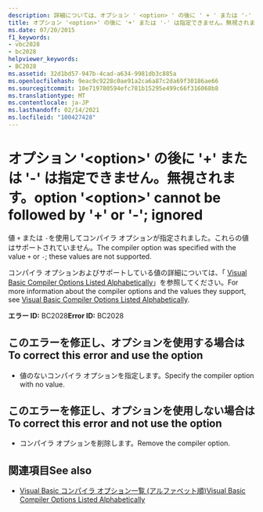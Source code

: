 ```yaml
---
description: 詳細については、オプション ' <option> ' の後に ' + ' または '-' を指定することはできません。無視されます。
title: オプション '<option>' の後に '+' または '-' は指定できません。無視されます。
ms.date: 07/20/2015
f1_keywords:
- vbc2028
- bc2028
helpviewer_keywords:
- BC2028
ms.assetid: 32d1bd57-947b-4cad-a634-9981db3c885a
ms.openlocfilehash: 9eac9c9228c0ae91a2ca6a87c2da69f30186ae66
ms.sourcegitcommit: 10e719780594efc781b15295e499c66f316068b8
ms.translationtype: MT
ms.contentlocale: ja-JP
ms.lasthandoff: 02/14/2021
ms.locfileid: "100427428"
---
```

# <a name="option-option-cannot-be-followed-by--or---ignored"></a><span data-ttu-id="dd985-103">オプション '\<option>' の後に '+' または '-' は指定できません。無視されます。</span><span class="sxs-lookup"><span data-stu-id="dd985-103">option '\<option>' cannot be followed by '+' or '-'; ignored</span></span>

<span data-ttu-id="dd985-104">値 `+` または `-`を使用してコンパイラ オプションが指定されました。これらの値はサポートされていません。</span><span class="sxs-lookup"><span data-stu-id="dd985-104">The compiler option was specified with the value `+` or `-`; these values are not supported.</span></span>  
  
 <span data-ttu-id="dd985-105">コンパイラ オプションおよびサポートしている値の詳細については、「 [Visual Basic Compiler Options Listed Alphabetically](../reference/command-line-compiler/compiler-options-listed-alphabetically.md)」を参照してください。</span><span class="sxs-lookup"><span data-stu-id="dd985-105">For more information about the compiler options and the values they support, see [Visual Basic Compiler Options Listed Alphabetically](../reference/command-line-compiler/compiler-options-listed-alphabetically.md).</span></span>  
  
 <span data-ttu-id="dd985-106">**エラー ID:** BC2028</span><span class="sxs-lookup"><span data-stu-id="dd985-106">**Error ID:** BC2028</span></span>  
  
## <a name="to-correct-this-error-and-use-the-option"></a><span data-ttu-id="dd985-107">このエラーを修正し、オプションを使用する場合は</span><span class="sxs-lookup"><span data-stu-id="dd985-107">To correct this error and use the option</span></span>  
  
- <span data-ttu-id="dd985-108">値のないコンパイラ オプションを指定します。</span><span class="sxs-lookup"><span data-stu-id="dd985-108">Specify the compiler option with no value.</span></span>  
  
## <a name="to-correct-this-error-and-not-use-the-option"></a><span data-ttu-id="dd985-109">このエラーを修正し、オプションを使用しない場合は</span><span class="sxs-lookup"><span data-stu-id="dd985-109">To correct this error and not use the option</span></span>  
  
- <span data-ttu-id="dd985-110">コンパイラ オプションを削除します。</span><span class="sxs-lookup"><span data-stu-id="dd985-110">Remove the compiler option.</span></span>  
  
## <a name="see-also"></a><span data-ttu-id="dd985-111">関連項目</span><span class="sxs-lookup"><span data-stu-id="dd985-111">See also</span></span>

- [<span data-ttu-id="dd985-112">Visual Basic コンパイラ オプション一覧 (アルファベット順)</span><span class="sxs-lookup"><span data-stu-id="dd985-112">Visual Basic Compiler Options Listed Alphabetically</span></span>](../reference/command-line-compiler/compiler-options-listed-alphabetically.md)
